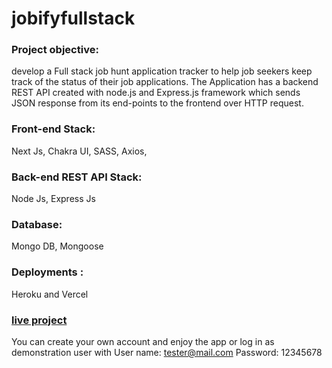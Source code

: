 # jobifyfullstack

### Project objective: 
develop a Full stack job hunt application tracker to help job seekers keep track of the status of their job applications.
The Application has a backend REST API created with node.js and Express.js framework which sends JSON response from its end-points to the frontend over HTTP request.

### Front-end Stack: 
Next Js, Chakra UI, SASS, Axios, 

### Back-end REST API Stack: 
Node Js, Express Js

### Database: 
Mongo DB, Mongoose

### Deployments : 
Heroku and Vercel

### [live project](https://jobsapps.vercel.app/)

You can create your own account and enjoy the app or log in as demonstration user with 
User name: tester@mail.com
Password: 12345678

